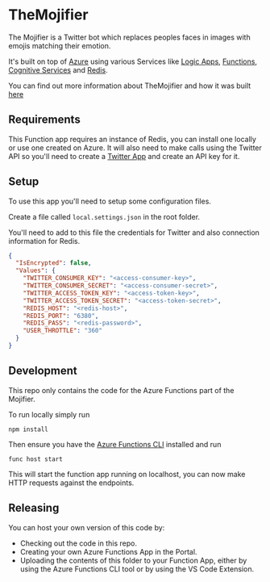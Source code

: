 # TheMojifier

The Mojifier is a Twitter bot which replaces peoples faces in images with emojis matching their emotion.

It's built on top of [Azure](https://azure.microsoft.com/free/?WT.mc_id=green-0000-ashussai) using various Services like [Logic Apps](https://azure.microsoft.com/services/logic-apps/?WT.mc_id=green-0000-ashussai), [Functions](https://azure.microsoft.com/services/functions/?WT.mc_id=green-0000-ashussai), [Cognitive Services](https://azure.microsoft.com/services/cognitive-services/?WT.mc_id=green-0000-ashussai) and [Redis](https://azure.microsoft.com/services/cache/?WT.mc_id=green-0000-ashussai).

You can find out more information about TheMojifier and how it was built [here](https://codecraft.tv/blog/2018/04/09/mojifier/)

## Requirements

This Function app requires an instance of Redis, you can install one locally or use one created on Azure. It will also need to make calls using the Twitter API so you'll need to create a [Twitter App](https://apps.twitter.com/) and create an API key for it.

## Setup

To use this app you'll need to setup some configuration files.

Create a file called `local.settings.json` in the root folder.

You'll need to add to this file the credentials for Twitter and also connection information for Redis.

```json
{
  "IsEncrypted": false,
  "Values": {
    "TWITTER_CONSUMER_KEY": "<access-consumer-key>",
    "TWITTER_CONSUMER_SECRET": "<access-consumer-secret>",
    "TWITTER_ACCESS_TOKEN_KEY": "<access-token-key>",
    "TWITTER_ACCESS_TOKEN_SECRET": "<access-token-secret>",
    "REDIS_HOST": "<redis-host>",
    "REDIS_PORT": "6380",
    "REDIS_PASS": "<redis-password>",
    "USER_THROTTLE": "360"
  }
}
```

## Development

This repo only contains the code for the Azure Functions part of the Mojifier.

To run locally simply run

`npm install`

Then ensure you have the [Azure Functions CLI](https://docs.microsoft.com/azure/azure-functions/functions-run-local?WT.mc_id=green-0000-ashussai) installed and run

`func host start`

This will start the function app running on localhost, you can now make HTTP requests against the endpoints.

## Releasing

You can host your own version of this code by:

* Checking out the code in this repo.
* Creating your own Azure Functions App in the Portal.
* Uploading the contents of this folder to your Function App, either by using the Azure Functions CLI tool or by using the VS Code Extension.
